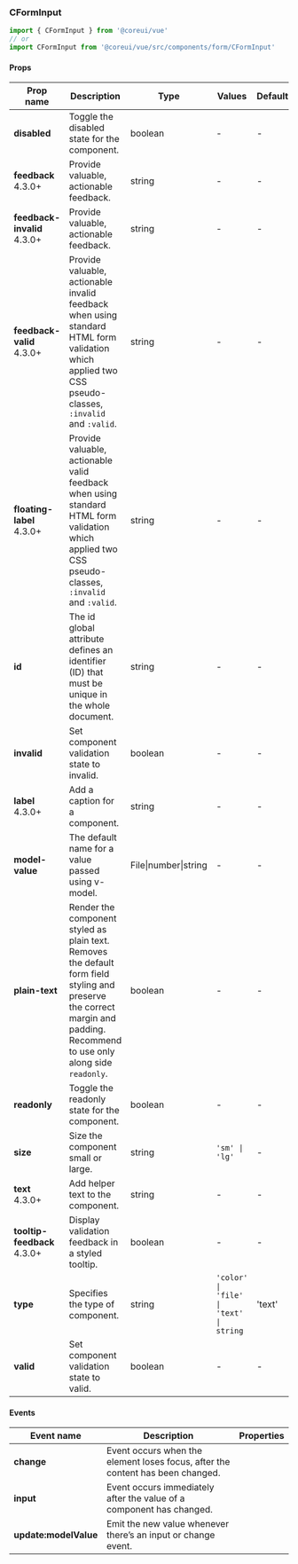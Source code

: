 ### CFormInput

```jsx
import { CFormInput } from '@coreui/vue'
// or
import CFormInput from '@coreui/vue/src/components/form/CFormInput'
```

#### Props

| Prop name                                                           | Description                                                                                                                                                                 | Type                 | Values                                  | Default |
| ------------------------------------------------------------------- | --------------------------------------------------------------------------------------------------------------------------------------------------------------------------- | -------------------- | --------------------------------------- | ------- |
| **disabled**                                                        | Toggle the disabled state for the component.                                                                                                                                | boolean              | -                                       | -       |
| **feedback** <br><div class="badge bg-primary">4.3.0+</div>         | Provide valuable, actionable feedback.                                                                                                                                      | string               | -                                       | -       |
| **feedback-invalid** <br><div class="badge bg-primary">4.3.0+</div> | Provide valuable, actionable feedback.                                                                                                                                      | string               | -                                       | -       |
| **feedback-valid** <br><div class="badge bg-primary">4.3.0+</div>   | Provide valuable, actionable invalid feedback when using standard HTML form validation which applied two CSS pseudo-classes, `:invalid` and `:valid`.                       | string               | -                                       | -       |
| **floating-label** <br><div class="badge bg-primary">4.3.0+</div>   | Provide valuable, actionable valid feedback when using standard HTML form validation which applied two CSS pseudo-classes, `:invalid` and `:valid`.                         | string               | -                                       | -       |
| **id**                                                              | The id global attribute defines an identifier (ID) that must be unique in the whole document.                                                                               | string               | -                                       | -       |
| **invalid**                                                         | Set component validation state to invalid.                                                                                                                                  | boolean              | -                                       | -       |
| **label** <br><div class="badge bg-primary">4.3.0+</div>            | Add a caption for a component.                                                                                                                                              | string               | -                                       | -       |
| **model-value**                                                     | The default name for a value passed using v-model.                                                                                                                          | File\|number\|string | -                                       | -       |
| **plain-text**                                                      | Render the component styled as plain text. Removes the default form field styling and preserve the correct margin and padding. Recommend to use only along side `readonly`. | boolean              | -                                       | -       |
| **readonly**                                                        | Toggle the readonly state for the component.                                                                                                                                | boolean              | -                                       | -       |
| **size**                                                            | Size the component small or large.                                                                                                                                          | string               | `'sm' \| 'lg'`                          | -       |
| **text** <br><div class="badge bg-primary">4.3.0+</div>             | Add helper text to the component.                                                                                                                                           | string               | -                                       | -       |
| **tooltip-feedback** <br><div class="badge bg-primary">4.3.0+</div> | Display validation feedback in a styled tooltip.                                                                                                                            | boolean              | -                                       | -       |
| **type**                                                            | Specifies the type of component.                                                                                                                                            | string               | `'color' \| 'file' \| 'text' \| string` | 'text'  |
| **valid**                                                           | Set component validation state to valid.                                                                                                                                    | boolean              | -                                       | -       |

#### Events

| Event name            | Description                                                                    | Properties |
| --------------------- | ------------------------------------------------------------------------------ | ---------- |
| **change**            | Event occurs when the element loses focus, after the content has been changed. |
| **input**             | Event occurs immediately after the value of a component has changed.           |
| **update:modelValue** | Emit the new value whenever there’s an input or change event.                  |
